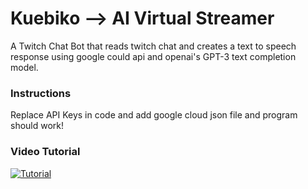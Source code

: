 # Kuebiko --> AI Virtual Streamer

A Twitch Chat Bot that reads twitch chat and creates a text to speech response using google could api and openai's GPT-3 text completion model.

### Instructions

Replace API Keys in code and add google cloud json file and program should work!

### Video Tutorial

[![Tutorial](https://img.youtube.com/vi/EXICATDyYWI/0.jpg)](https://www.youtube.com/watch?v=EXICATDyYWI)

